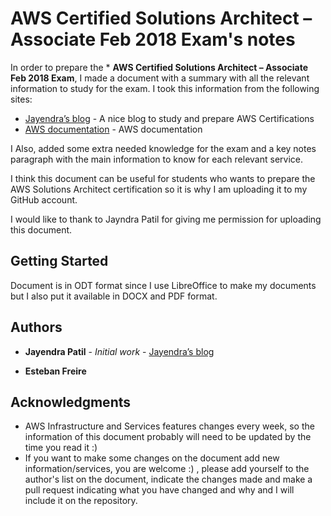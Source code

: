 # AWS Certified Solutions Architect – Associate Feb 2018 Exam's notes

In order to prepare the * **AWS Certified Solutions Architect – Associate Feb 2018 Exam**, I made a document with a summary with all the relevant information to study for the exam. I took this information from the following sites:

* [Jayendra’s blog](http://jayendrapatil.com/) - A nice blog to study and prepare AWS Certifications 
* [AWS documentation](https://aws.amazon.com/documentation/?nc1=h_ls) - AWS documentation 

I Also, added some extra needed knowledge for the exam and a key notes paragraph with the main information to know for each relevant service. 

I think this document can be useful for students who wants to prepare the AWS Solutions Architect certification so it is why I am uploading it to my GitHub account. 

I would like to thank to Jayndra Patil  for giving me permission for uploading this document.  

## Getting Started

Document is in ODT format since I use LibreOffice to make my documents but I also put it available in DOCX and PDF format.

## Authors

* **Jayendra Patil** - *Initial work* - [Jayendra’s blog](http://jayendrapatil.com/)

* **Esteban Freire**

## Acknowledgments

* AWS Infrastructure and Services features changes every week, so the information of this document probably will need to be updated by the time you read it :)
* If you want to make some changes on the document add new information/services, you are welcome :) , please add yourself to the author's list on the document, indicate the changes made and make a pull request indicating what you have changed and why and I will include it on the repository. 
